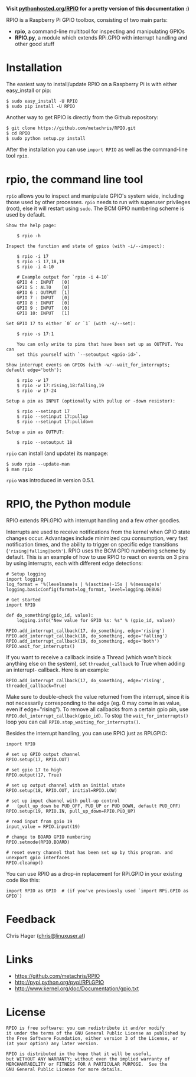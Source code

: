 **Visit [pythonhosted.org/RPIO](http://pythonhosted.org/RPIO) for a pretty version of this documentation :)**

RPIO is a Raspberry Pi GPIO toolbox, consisting of two main parts:

* **rpio**, a command-line multitool for inspecting and manipulating GPIOs
* **RPIO.py**, a module which extends RPi.GPIO with interrupt handling and other good stuff


Installation
============

The easiest way to install/update RPIO on a Raspberry Pi is with either easy_install or pip:

    $ sudo easy_install -U RPIO
    $ sudo pip install -U RPIO

Another way to get RPIO is directly from the Github repository:

    $ git clone https://github.com/metachris/RPIO.git
    $ cd RPIO
    $ sudo python setup.py install

After the installation you can use `import RPIO` as well as the command-line tool
`rpio`.


**rpio**, the command line tool
===============================

`rpio` allows you to inspect and manipulate GPIO's system wide, including those used by other processes.
`rpio` needs to run with superuser privileges (root), else it will restart using `sudo`. The BCM GPIO numbering scheme is used by default.

    Show the help page:

        $ rpio -h

    Inspect the function and state of gpios (with -i/--inspect):

        $ rpio -i 17
        $ rpio -i 17,18,19
        $ rpio -i 4-10

        # Example output for `rpio -i 4-10`
        GPIO 4 : INPUT   [0]
        GPIO 5 : ALT0    [0]
        GPIO 6 : OUTPUT  [1]
        GPIO 7 : INPUT   [0]
        GPIO 8 : INPUT   [0]
        GPIO 9 : INPUT   [0]
        GPIO 10: INPUT   [1]

    Set GPIO 17 to either `0` or `1` (with -s/--set):

        $ rpio -s 17:1

        You can only write to pins that have been set up as OUTPUT. You can
        set this yourself with `--setoutput <gpio-id>`.

    Show interrupt events on GPIOs (with -w/--wait_for_interrupts;
    default edge='both'):

        $ rpio -w 17
        $ rpio -w 17:rising,18:falling,19
        $ rpio -w 17-24

    Setup a pin as INPUT (optionally with pullup or -down resistor):

        $ rpio --setinput 17
        $ rpio --setinput 17:pullup
        $ rpio --setinput 17:pulldown

    Setup a pin as OUTPUT:

        $ rpio --setoutput 18


`rpio` can install (and update) its manpage:

    $ sudo rpio --update-man
    $ man rpio

`rpio` was introduced in version 0.5.1.

**RPIO**, the Python module
===========================

RPIO extends RPi.GPIO with interrupt handling and a few other goodies.

Interrupts are used to receive notifications from the kernel when GPIO state 
changes occur. Advantages include minimized cpu consumption, very fast
notification times, and the ability to trigger on specific edge transitions
(`'rising|falling|both'`). RPIO uses the BCM GPIO numbering scheme by default. This 
is an example of how to use RPIO to react on events on 3 pins by using 
interrupts, each with different edge detections:

    # Setup logging
    import logging
    log_format = '%(levelname)s | %(asctime)-15s | %(message)s'
    logging.basicConfig(format=log_format, level=logging.DEBUG)

    # Get started
    import RPIO

    def do_something(gpio_id, value):
        logging.info("New value for GPIO %s: %s" % (gpio_id, value))

    RPIO.add_interrupt_callback(17, do_something, edge='rising')
    RPIO.add_interrupt_callback(18, do_something, edge='falling')
    RPIO.add_interrupt_callback(19, do_something, edge='both')
    RPIO.wait_for_interrupts()

If you want to receive a callback inside a Thread (which won't block anything
else on the system), set `threaded_callback` to True when adding an interrupt-
callback. Here is an example:

    RPIO.add_interrupt_callback(17, do_something, edge='rising', threaded_callback=True)

Make sure to double-check the value returned from the interrupt, since it
is not necessarily corresponding to the edge (eg. 0 may come in as value,
even if edge="rising"). To remove all callbacks from a certain gpio pin, use
`RPIO.del_interrupt_callback(gpio_id)`. To stop the `wait_for_interrupts()`
loop you can call `RPIO.stop_waiting_for_interrupts()`.

Besides the interrupt handling, you can use RPIO just as RPi.GPIO:

    import RPIO

    # set up GPIO output channel
    RPIO.setup(17, RPIO.OUT)

    # set gpio 17 to high
    RPIO.output(17, True)

    # set up output channel with an initial state
    RPIO.setup(18, RPIO.OUT, initial=RPIO.LOW)

    # set up input channel with pull-up control
    #   (pull_up_down be PUD_OFF, PUD_UP or PUD_DOWN, default PUD_OFF)
    RPIO.setup(19, RPIO.IN, pull_up_down=RPIO.PUD_UP)

    # read input from gpio 19
    input_value = RPIO.input(19)

    # change to BOARD GPIO numbering
    RPIO.setmode(RPIO.BOARD)

    # reset every channel that has been set up by this program. and unexport gpio interfaces
    RPIO.cleanup()

You can use RPIO as a drop-in replacement for RPi.GPIO in your existing code like this:

    import RPIO as GPIO  # (if you've previously used `import RPi.GPIO as GPIO`)


Feedback
========

Chris Hager (chris@linuxuser.at)


Links
=====

* https://github.com/metachris/RPIO
* http://pypi.python.org/pypi/RPi.GPIO
* http://www.kernel.org/doc/Documentation/gpio.txt


License
=======

    RPIO is free software: you can redistribute it and/or modify
    it under the terms of the GNU General Public License as published by
    the Free Software Foundation, either version 3 of the License, or
    (at your option) any later version.

    RPIO is distributed in the hope that it will be useful,
    but WITHOUT ANY WARRANTY; without even the implied warranty of
    MERCHANTABILITY or FITNESS FOR A PARTICULAR PURPOSE.  See the
    GNU General Public License for more details.
